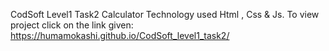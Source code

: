 CodSoft Level1 Task2 
Calculator
Technology used Html , Css & Js.
To view project click on the link given:
https://humamokashi.github.io/CodSoft_level1_task2/
